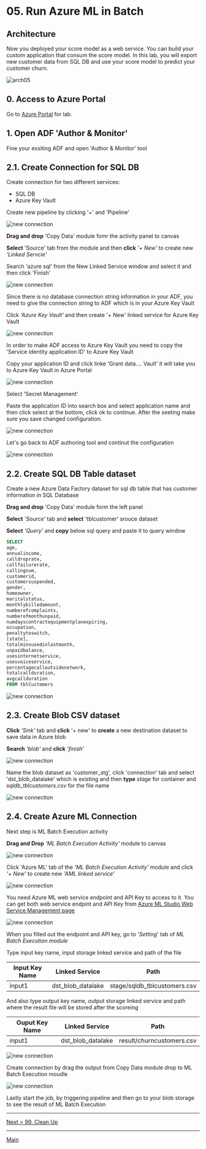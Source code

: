 # 05. Run Azure ML in Batch

## Architecture

Now you deployed your score model as a web service. You can build your custom application that consum the score model. In this lab, you will export new customer data from SQL DB and use your score model to predict your customer churn.

![arch05](./images/arch05.png)

## 0. Access to Azure Portal

Go to [Azure Portal](https://azure.portal.com) for lab.

## 1. Open ADF 'Author & Monitor'

Fine your exsiting ADF and open 'Author & Monitor' tool

## 2.1. Create Connection for SQL DB

Create connection for two different services:
* SQL DB
* Azure Key Vault

Create new pipeline by clicking '+' and 'Pipeline'

![new connection](./images/05.01.01.png)

__Drag and drop__ 'Copy Data' module fomr the activity panel to canvas

__Select__ 'Source' tab from the module and then __click__ _'+ New'_ to create new _'Linked Servcie'_

Search 'azure sql' from the New Linked Service window and select it and then click 'Finish' 

![new connection](./images/05.01.png)

Since there is no database connection string information in your ADF, you need to give the connection string to ADF which is in your Azure Key Vault

Click _'Azure Key Vault'_ and then create '+ New' linked service for Azure Key Vault

![new connection](./images/05.02.png)

In order to make ADF access to Azure Key Vault you need to copy the 'Service identity application ID' to Azure Key Vault

Copy your application ID and click linke 'Grant data.... Vault' it will take you to Azure Key Vault in Azure Portal

![new connection](./images/05.03.png)

Select 'Secret Management'

Paste the application ID into search box and select application name and then click select at the bottom, click ok to continue. After the seeting make sure you save changed configuration.

![new connection](./images/05.04.png)

Let's go back to ADF authoring tool and continut the configuration

![new connection](./images/05.06.png)

## 2.2. Create SQL DB Table dataset

Create a new Azure Data Factory dataset for sql db table that has customer information in SQL Database

__Drag and drop__ 'Copy Data' module form the left panel

__Select__ _'Source'_ tab and __select__ 'tblcustomer' srouce dataset

__Select__ _'Query'_ and __copy__ below sql query and paste it to query window

```sql
SELECT 
age,
annualincome,
calldroprate,
callfailurerate, 
callingnum,
customerid,
customersuspended,
gender,
homeowner,
maritalstatus,
monthlybilledamount,
numberofcomplaints,
numberofmonthunpaid,
numdayscontractequipmentplanexpiring,
occupation,
penaltytoswitch,
[state],
totalminsusedinlastmonth,  
unpaidbalance, 
usesinternetservice, 
usesvoiceservice,
percentagecalloutsidenetwork,
totalcallduration, 
avgcallduration
FROM tblCustomers
```

![new connection](./images/05.08.png)

## 2.3. Create Blob CSV dataset

__Click__ _'Sink'_ tab and __click__ '+ new' to __create__ a new destination dataset to save data in Azure blob

__Search__ _'blob'_ and __click__ _'finish'_

![new connection](./images/05.08.01.png)

Name the blob dataset as 'customer_stg', click 'connection' tab and select 'dst_blob_datalake' which is existing and then __type__ _stage_ for container and _sqldb_tblcustomers.csv_ for the file name

![new connection](./images/05.08.02.png)

## 2.4. Create Azure ML Connection

Next step is ML Batch Execution activity

__Drag and Drop__ _'ML Batch Execution Activity'_ module to canvas

![new connection](./images/05.08.03.png)

Click 'Azure ML' tab of the _'ML Batch Execution Activity'_ module and click _'+ New'_ to create new _'AML linked service'_

![new connection](./images/05.08.05.png)

You need Azure ML web service endpoint and API Key to access to it. You can get both web service endpint and API Key from [Azure ML Studio Web Service Management page](https://studio.azureml.net/)

![new connection](./images/05.09.png)

When you filled out the endpoint and API key, go to '_Setting_' tab of _ML Batch Execution module_

Type input key name, input storage linked service and path of the file

|Input Key Name|Linked Service|Path|
|---|---|---|
|input1|dst_blob_datalake|stage/sqldb_tblcustomers.csv|

And also type output key name, output storage linked service and path where the result file will be stored after the scoreing

|Ouput Key Name|Linked Service|Path|
|---|---|---|
|input1|dst_blob_datalake|result/churncustomers.csv|

![new connection](./images/05.11.png)

Create connection by drag the output from Copy Data module drop to ML Batch Execution moudle

![new connection](./images/05.13.png)

Lastly start the job, by triggering pipeline and then go to your blob storage to see the result of ML Batch Execution

---
[Next > 99. Clean Up](https://github.com/xlegend1024/az-cloudscale-adv-analytics/blob/master/99Cleanup.md)

---
[Main](https://github.com/xlegend1024/az-cloudscale-adv-analytics/blob/master/README.md)
